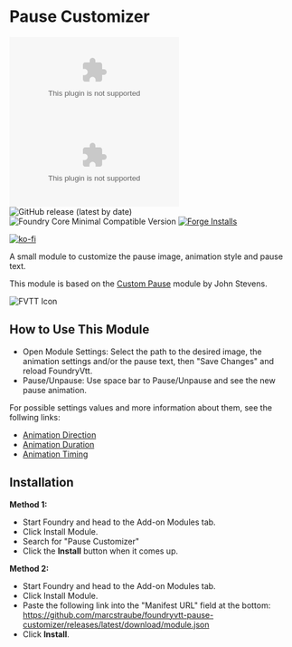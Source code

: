 # Pause Customizer

![All Releases Download Count](https://img.shields.io/github/downloads/marcstraube/foundryvtt-pause-customizer/module.zip?color=2b82fc&label=%20Downloads%20%28all%29&style=for-the-badge)
![Latest Release Download Count](https://img.shields.io/github/downloads/marcstraube/foundryvtt-pause-customizer/latest/module.zip?label=Downloads%20%28latest%20release%29&style=for-the-badge)
![GitHub release (latest by date)](https://img.shields.io/github/v/release/marcstraube/foundryvtt-pause-customizer?label=Latest%20Release&prefix=v&query=$.version&colorB=red&style=for-the-badge)
![Foundry Core Minimal Compatible Version](https://img.shields.io/badge/dynamic/json.svg?url=https%3A%2F%2Fraw.githubusercontent.com%2Fmarcstraube%2Ffoundryvtt-pause-customizer%2Fmaster%2Fmodule.json&label=Foundry%20Version&query=$.compatibility.minimum&colorB=orange&style=for-the-badge)
[![Forge Installs](https://img.shields.io/badge/dynamic/json?label=Forge%20Installs&query=package.installs&suffix=%25&url=https%3A%2F%2Fforge-vtt.com%2Fapi%2Fbazaar%2Fpackage%2Fpause-customizer&colorB=006400&style=for-the-badge)](https://forge-vtt.com/bazaar#package=pause-customizer)

[![ko-fi](https://ko-fi.com/img/githubbutton_sm.svg)](https://ko-fi.com/J3J1FVK91)

A small module to customize the pause image, animation style and pause text.

This module is based on the [Custom Pause](https://gitlab.com/jestevens210/custom-pause/) module by John Stevens.

![FVTT Icon](images/custom-pause.gif)


## How to Use This Module

- Open Module Settings: Select the path to the desired image, the animation settings and/or the pause text, then "Save Changes" and reload FoundryVtt.
- Pause/Unpause: Use space bar to Pause/Unpause and see the new pause animation.

For possible settings values and more information about them, see the follwing links:
* [Animation Direction](https://developer.mozilla.org/en-US/docs/Web/CSS/animation-direction)
* [Animation Duration](https://developer.mozilla.org/en-US/docs/Web/CSS/animation-duration)
* [Animation Timing](https://developer.mozilla.org/en-US/docs/Web/CSS/animation-timing-function)


## Installation

**Method 1:**
* Start Foundry and head to the Add-on Modules tab.
* Click Install Module.
* Search for "Pause Customizer"
* Click the **Install** button when it comes up.

**Method 2:**
* Start Foundry and head to the Add-on Modules tab.
* Click Install Module.
* Paste the following link into the "Manifest URL" field at the bottom: <https://github.com/marcstraube/foundryvtt-pause-customizer/releases/latest/download/module.json>
* Click **Install**.
